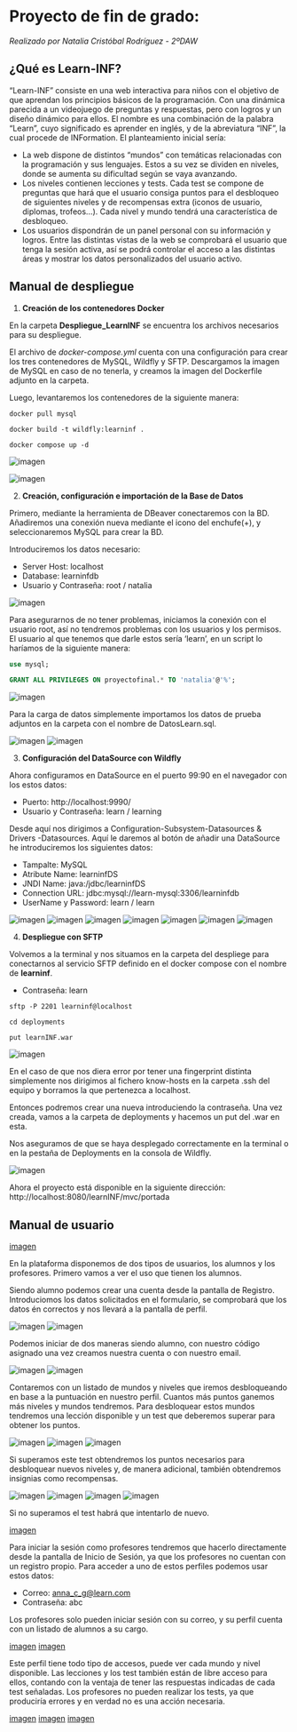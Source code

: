 # Proyecto de fin de grado: 

*Realizado por Natalia Cristóbal Rodríguez - 2ºDAW*

## ¿Qué es Learn-INF?

“Learn-INF” consiste en una web interactiva para niños con el objetivo de que aprendan los principios básicos de la programación. Con una dinámica parecida a un videojuego de preguntas y respuestas, pero con logros y un diseño dinámico para ellos. El nombre es una combinación de la palabra “Learn”, cuyo significado es aprender en inglés, y de la abreviatura “INF”, la cual procede de INFormation. El planteamiento inicial sería:

 - La web dispone de distintos “mundos” con temáticas relacionadas con la programación y sus lenguajes. Estos a su vez se dividen en niveles, donde se aumenta su dificultad según se vaya avanzando.
 - Los niveles contienen lecciones y tests. Cada test se compone de preguntas que hará que el usuario consiga puntos para el desbloqueo de siguientes niveles y de recompensas extra (iconos de usuario, diplomas, trofeos…). Cada nivel y mundo tendrá una característica de desbloqueo. 
  - Los usuarios dispondrán de un panel personal con su información y logros. Entre las distintas vistas de la web se comprobará el usuario que tenga la sesión activa, así se podrá controlar el acceso a las distintas áreas y mostrar los datos personalizados del usuario activo.


## Manual de despliegue

 1. **Creación de los contenedores Docker**

En la carpeta **Despliegue_LearnINF** se encuentra los archivos necesarios para su despliegue.

El archivo de *docker-compose.yml* cuenta con una configuración para crear los tres contenedores de MySQL, Wildfly y SFTP. Descargamos la imagen de MySQL en caso de no tenerla, y creamos la imagen del Dockerfile adjunto en la carpeta. 

Luego, levantaremos los contenedores de la siguiente manera:

```docker
docker pull mysql

docker build -t wildfly:learninf .

docker compose up -d
```

![imagen](Capturas/Docker1.png)

![imagen](Capturas/Docker2.png)

 2. **Creación, configuración e importación de la Base de Datos**

Primero, mediante la herramienta de DBeaver conectaremos con la BD. Añadiremos una conexión nueva mediante el icono del enchufe(+), y seleccionaremos MySQL para crear la BD.

Introduciremos los datos necesario:

 - Server Host: localhost
 - Database: learninfdb
 - Usuario y Contraseña: root / natalia

 ![imagen](Capturas/MySQL1.png)

Para asegurarnos de no tener problemas, iniciamos la conexión con el usuario root, así no tendremos problemas con los usuarios y los permisos. El usuario al que tenemos que darle estos sería ‘learn’, en un script lo haríamos de la siguiente manera: 

```sql
use mysql;

GRANT ALL PRIVILEGES ON proyectofinal.* TO 'natalia'@'%';
```
 ![imagen](Capturas/MySQL2.png)

 Para la carga de datos simplemente importamos los datos de prueba adjuntos en la carpeta con el nombre de DatosLearn.sql.

  ![imagen](Capturas/MySQL3.png)
 ![imagen](Capturas/MySQL4.png)

 3. **Configuración del DataSource con Wildfly**

Ahora configuramos en DataSource en el puerto 99:90 en el navegador con los estos datos:

 - Puerto: http://localhost:9990/
 - Usuario y Contraseña: learn / learning



Desde aquí nos dirigimos a Configuration-Subsystem-Datasources & Drivers -Datasources.
Aquí le daremos al botón de añadir una DataSource he introduciremos los siguientes datos:

- Tampalte: MySQL
- Atribute Name: learninfDS
- JNDI Name: java:/jdbc/learninfDS
- Connection URL: jdbc:mysql://learn-mysql:3306/learninfdb
- UserName y Password: learn / learn

![imagen](Capturas/DataSource1.png)
![imagen](Capturas/DataSource2.png)
![imagen](Capturas/DataSource3.png)
![imagen](Capturas/DataSource4.png)
![imagen](Capturas/DataSource5.png)
![imagen](Capturas/DataSource6.png)
![imagen](Capturas/DataSource7.png)

 4. **Despliegue con SFTP**

 Volvemos a la terminal y nos situamos en la carpeta del despliege para conectarnos al servicio SFTP definido en el docker compose con el nombre de **learninf**.

 - Contraseña: learn

```
sftp -P 2201 learninf@localhost

cd deployments

put learnINF.war
```

![imagen](Capturas/SFTP1.png)

En el caso de que nos diera error por tener una fingerprint distinta simplemente nos dirigimos al fichero know-hosts en la carpeta .ssh del equipo y borramos la que pertenezca a localhost. 

Entonces podremos crear una nueva introduciendo la contraseña. Una vez creada, vamos a la carpeta de deployments y hacemos un put del .war en esta. 

Nos aseguramos de que se haya desplegado correctamente en la terminal o en la pestaña de Deployments en la consola de Wildfly. 

![imagen](Capturas/SFTP2.png)

Ahora el proyecto está disponible en la siguiente dirección:
http://localhost:8080/learnINF/mvc/portada


## Manual de usuario

[imagen](Capturas/Portada.png)

En la plataforma disponemos de dos tipos de usuarios, los alumnos y los profesores. Primero vamos a ver el uso que tienen los alumnos.

Siendo alumno podemos crear una cuenta desde la pantalla de Registro. Introduciomos los datos solicitados en el formulario, se comprobará que los datos én correctos y nos llevará a la pantalla de perfil.

![imagen](Capturas/Alumno1.png)
![imagen](Capturas/Alumno4.png)

Podemos iniciar de dos maneras siendo alumno, con nuestro código asignado una vez creamos nuestra cuenta o con nuestro email.

![imagen](Capturas/Alumno2.png)
![imagen](Capturas/Alumno3.png)

Contaremos con un listado de mundos y niveles que iremos desbloqueando en base a la puntuación en nuestro perfil. Cuantos más puntos ganemos más niveles y mundos tendremos. Para desbloquear estos mundos tendremos una lección disponible y un test que deberemos superar para obtener los puntos.

![imagen](Capturas/Alumno6.png)
![imagen](Capturas/Alumno7.png)
![imagen](Capturas/Alumno8.png)

Si superamos este test obtendremos los puntos necesarios para desbloquear nuevos niveles y, de manera adicional, también obtendremos insignias como recompensas.

![imagen](Capturas/Alumno10.png)
![imagen](Capturas/Alumno11.png)
![imagen](Capturas/Alumno12.png)
![imagen](Capturas/Alumno13.png)

Si no superamos el test habrá que intentarlo de nuevo.

[imagen](Capturas/Alumno9.png)

Para iniciar la sesión como profesores tendremos que hacerlo directamente desde la pantalla de Inicio de Sesión, ya que los profesores no cuentan con un registro propio. Para acceder a uno de estos perfiles podemos usar estos datos:

 - Correo: anna_c_g@learn.com
 - Contraseña: abc

Los profesores solo pueden iniciar sesión con su correo, y su perfil cuenta con un listado de alumnos a su cargo.

[imagen](Capturas/Profesor1.png)
[imagen](Capturas/Profesor2.png)

Este perfil tiene todo tipo de accesos, puede ver cada mundo y nivel disponible. Las lecciones y los test también están de libre acceso para ellos, contando con la ventaja de tener las respuestas indicadas de cada test señaladas. Los profesores no pueden realizar los tests, ya que produciría errores y en verdad no es una acción necesaria.

[imagen](Capturas/Profesor4.png)
[imagen](Capturas/Profesor5.png)
[imagen](Capturas/Profesor6.png)